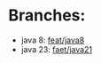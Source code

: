 # Branches:

- java 8: [feat/java8](https://github.com/blaze2189/Bootcamp-Java-Avanzado/tree/feat/java8/java-refactor)
- java 23: [faet/java21](https://github.com/blaze2189/Bootcamp-Java-Avanzado/tree/feat/java21/java-refactor)
